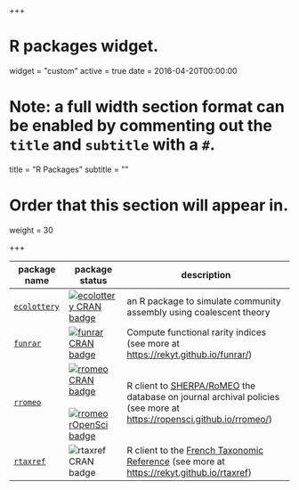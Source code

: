 +++
# R packages widget.
widget = "custom"
active = true
date = 2016-04-20T00:00:00

# Note: a full width section format can be enabled by commenting out the `title` and `subtitle` with a `#`.
title = "R Packages"
subtitle = ""

# Order that this section will appear in.
weight = 30

+++

package name | package status | description
------------ | -------------- | -----------
[`ecolottery`](https://github.com/frmunoz/ecolottery) | [![ecolottery CRAN badge](http://www.r-pkg.org/badges/version/ecolottery)](https://cran.r-project.org/package=ecolottery) | an R package to simulate community assembly using coalescent theory
[`funrar`](https://github.com/Rekyt/funrar)     | [![funrar CRAN badge](http://www.r-pkg.org/badges/version/funrar)](https://cran.r-project.org/package=funrar) | Compute functional rarity indices (see more at https://rekyt.github.io/funrar/)
[`rromeo`](https://github.com/ropensci/rromeo)     | [![rromeo CRAN badge](http://www.r-pkg.org/badges/version/rromeo)](https://cran.r-project.org/package=rromeo) &nbsp; [![rromeo rOpenSci badge](https://badges.ropensci.org/285_status.svg)](https://github.com/ropensci/onboarding/issues/285) | R client to [SHERPA/RoMEO](http://www.sherpa.ac.uk/romeo/index.php) the database on journal archival policies (see more at https://ropensci.github.io/rromeo/)
[`rtaxref`](https://github.com/Rekyt/rtaxref) | ![rtaxref CRAN badge](http://www.r-pkg.org/badges/version/rtaxref) | R client to the [French Taxonomic Reference](https://taxref.mnhn.fr/) (see more at https://rekyt.github.io/rtaxref)
